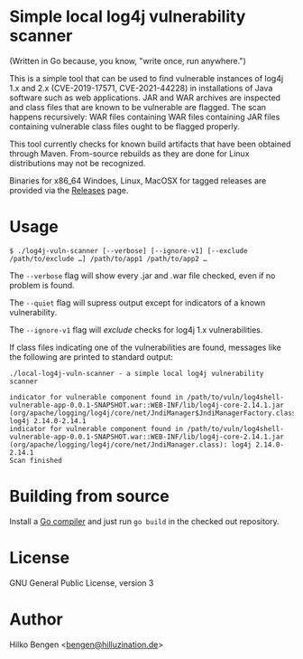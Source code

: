 # Simple local log4j vulnerability scanner

(Written in Go because, you know, "write once, run anywhere.")

This is a simple tool that can be used to find vulnerable instances of
log4j 1.x and 2.x (CVE-2019-17571, CVE-2021-44228) in installations of
Java software such as web applications. JAR and WAR archives are
inspected and class files that are known to be vulnerable are flagged.
The scan happens recursively: WAR files containing WAR files
containing JAR files containing vulnerable class files ought to be
flagged properly.

This tool currently checks for known build artifacts that have been
obtained through Maven. From-source rebuilds as they are done for
Linux distributions may not be recognized.

Binaries for x86_64 Windoes, Linux, MacOSX for tagged releases are
provided via the
[Releases](https://github.com/hillu/local-log4j-vuln-scanner/releases)
page.

# Usage

``` console
$ ./log4j-vuln-scanner [--verbose] [--ignore-v1] [--exclude /path/to/exclude …] /path/to/app1 /path/to/app2 …
```

The `--verbose` flag will show every .jar and .war file checked, even if no problem is found.

The `--quiet` flag will supress output except for indicators of a known vulnerability.

The `--ignore-v1` flag will _exclude_ checks for log4j 1.x vulnerabilities.


If class files indicating one of the vulnerabilities are found,
messages like the following are printed to standard output:
``` console
./local-log4j-vuln-scanner - a simple local log4j vulnerability scanner

indicator for vulnerable component found in /path/to/vuln/log4shell-vulnerable-app-0.0.1-SNAPSHOT.war::WEB-INF/lib/log4j-core-2.14.1.jar (org/apache/logging/log4j/core/net/JndiManager$JndiManagerFactory.class): log4j 2.14.0-2.14.1
indicator for vulnerable component found in /path/to/vuln/log4shell-vulnerable-app-0.0.1-SNAPSHOT.war::WEB-INF/lib/log4j-core-2.14.1.jar (org/apache/logging/log4j/core/net/JndiManager.class): log4j 2.14.0-2.14.1
Scan finished
```

# Building from source

Install a [Go compiler](https://golang.org/dl) and just run `go build`
in the checked out repository.

# License

GNU General Public License, version 3

# Author

Hilko Bengen <<bengen@hilluzination.de>>

